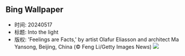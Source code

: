 ## Bing Wallpaper
- 时间: 20240517
- 标题: Into the light
- 版权: 'Feelings are Facts,' by artist Olafur Eliasson and architect Ma Yansong, Beijing, China (© Feng Li/Getty Images News)
![](https://cn.bing.com/th?id=OHR.DayOfLight_EN-US1723401316_UHD.jpg&rf=LaDigue_UHD.jpg&pid=hp&w=3840&h=2160&rs=1&c=4)
